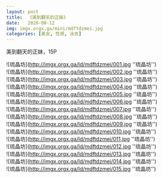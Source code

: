 ```yaml
---
layout: post
title:  《美到翻天的正妹》
date:   2020-08-12
img: imgx.orgx.ga/mini/mdftdzmei.jpg
categories: [美女, 性感, 泳衣]
---
```


美到翻天的正妹，15P

![琉晶坊](http://imgx.orgx.ga/ld/mdftdzmei/001.jpg ''琉晶坊'') <br>
![琉晶坊](http://imgx.orgx.ga/ld/mdftdzmei/002.jpg ''琉晶坊'') <br>
![琉晶坊](http://imgx.orgx.ga/ld/mdftdzmei/003.jpg ''琉晶坊'') <br>
![琉晶坊](http://imgx.orgx.ga/ld/mdftdzmei/004.jpg ''琉晶坊'') <br>
![琉晶坊](http://imgx.orgx.ga/ld/mdftdzmei/005.jpg ''琉晶坊'') <br>
![琉晶坊](http://imgx.orgx.ga/ld/mdftdzmei/006.jpg ''琉晶坊'') <br>
![琉晶坊](http://imgx.orgx.ga/ld/mdftdzmei/007.jpg ''琉晶坊'') <br>
![琉晶坊](http://imgx.orgx.ga/ld/mdftdzmei/008.jpg ''琉晶坊'') <br>
![琉晶坊](http://imgx.orgx.ga/ld/mdftdzmei/009.jpg ''琉晶坊'') <br>
![琉晶坊](http://imgx.orgx.ga/ld/mdftdzmei/010.jpg ''琉晶坊'') <br>
![琉晶坊](http://imgx.orgx.ga/ld/mdftdzmei/011.jpg ''琉晶坊'') <br>
![琉晶坊](http://imgx.orgx.ga/ld/mdftdzmei/012.jpg ''琉晶坊'') <br>
![琉晶坊](http://imgx.orgx.ga/ld/mdftdzmei/013.jpg ''琉晶坊'') <br>
![琉晶坊](http://imgx.orgx.ga/ld/mdftdzmei/014.jpg ''琉晶坊'') <br>
![琉晶坊](http://imgx.orgx.ga/ld/mdftdzmei/015.jpg ''琉晶坊'') <br>
